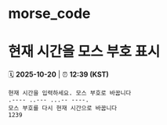 # morse_code
# 현재 시간을 모스 부호 표시
<!-- MORSE_TIME_START -->
🗓️ **2025-10-20** | ⏰ **12:39 (KST)**

```
현재 시간을 입력하세요. 모스 부호로 바꿉니다
.---- ..--- ...-- ----.
모스 부호를 다시 현재 시간으로 바꿉니다
1239
```
<!-- MORSE_TIME_END -->
